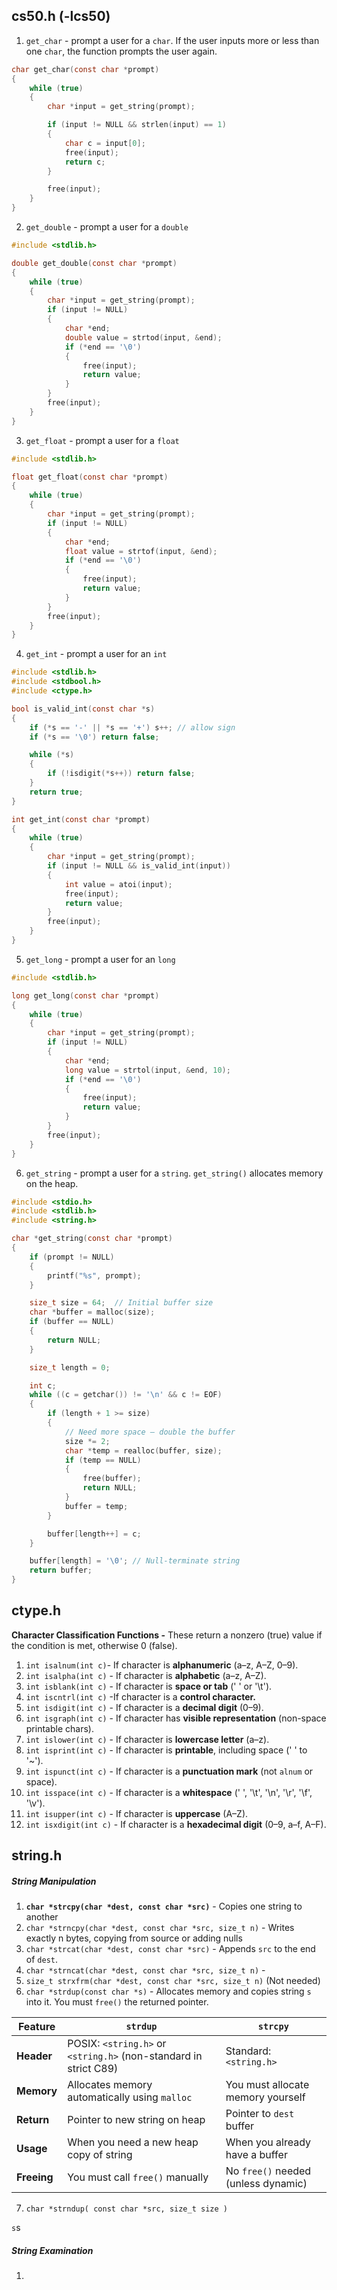 
## cs50.h (-lcs50)

1. `get_char` - prompt a user for a `char`. If the user inputs more or less than one `char`, the function prompts the user again.
```c
char get_char(const char *prompt)
{
    while (true)
    {
        char *input = get_string(prompt);

        if (input != NULL && strlen(input) == 1)
        {
            char c = input[0];
            free(input);
            return c;
        }

        free(input);
    }
}
```

2. `get_double` - prompt a user for a `double`
```c
#include <stdlib.h>

double get_double(const char *prompt)
{
    while (true)
    {
        char *input = get_string(prompt);
        if (input != NULL)
        {
            char *end;
            double value = strtod(input, &end);
            if (*end == '\0')
            {
                free(input);
                return value;
            }
        }
        free(input);
    }
}

```

3. `get_float` - prompt a user for a `float`
```c
#include <stdlib.h>

float get_float(const char *prompt)
{
    while (true)
    {
        char *input = get_string(prompt);
        if (input != NULL)
        {
            char *end;
            float value = strtof(input, &end);
            if (*end == '\0')
            {
                free(input);
                return value;
            }
        }
        free(input);
    }
}

```

4. `get_int` - prompt a user for an `int`
```c
#include <stdlib.h>
#include <stdbool.h>
#include <ctype.h>

bool is_valid_int(const char *s)
{
    if (*s == '-' || *s == '+') s++; // allow sign
    if (*s == '\0') return false;

    while (*s)
    {
        if (!isdigit(*s++)) return false;
    }
    return true;
}

int get_int(const char *prompt)
{
    while (true)
    {
        char *input = get_string(prompt);
        if (input != NULL && is_valid_int(input))
        {
            int value = atoi(input);
            free(input);
            return value;
        }
        free(input);
    }
}

```

5. `get_long` - prompt a user for an `long`
```c
#include <stdlib.h>

long get_long(const char *prompt)
{
    while (true)
    {
        char *input = get_string(prompt);
        if (input != NULL)
        {
            char *end;
            long value = strtol(input, &end, 10);
            if (*end == '\0')
            {
                free(input);
                return value;
            }
        }
        free(input);
    }
}
```

6. `get_string` - prompt a user for a `string`. `get_string()` allocates memory on the heap.
```c
#include <stdio.h>
#include <stdlib.h>
#include <string.h>

char *get_string(const char *prompt)
{
    if (prompt != NULL)
    {
        printf("%s", prompt);
    }

    size_t size = 64;  // Initial buffer size
    char *buffer = malloc(size);
    if (buffer == NULL)
    {
        return NULL;
    }

    size_t length = 0;

    int c;
    while ((c = getchar()) != '\n' && c != EOF)
    {
        if (length + 1 >= size)
        {
            // Need more space — double the buffer
            size *= 2;
            char *temp = realloc(buffer, size);
            if (temp == NULL)
            {
                free(buffer);
                return NULL;
            }
            buffer = temp;
        }

        buffer[length++] = c;
    }

    buffer[length] = '\0'; // Null-terminate string
    return buffer;
}

```


## ctype.h

**Character Classification Functions -** These return a nonzero (true) value if the condition is met, otherwise 0 (false).
1. `int isalnum(int c)`- If character is **alphanumeric** (a–z, A–Z, 0–9).
2. `int isalpha(int c)` - If character is **alphabetic** (a–z, A–Z).
3. `int isblank(int c)` - If character is **space or tab** (' ' or '\t').
4. `int iscntrl(int c)` -If character is a **control character.**
5. `int isdigit(int c)` - If character is a **decimal digit** (0–9).
6. `int isgraph(int c)` - If character has **visible representation** (non-space printable chars).
7. `int islower(int c)` - If character is **lowercase letter** (a–z).
8. `int isprint(int c)` - If character is **printable**, including space (' ' to '~').
9. `int ispunct(int c)` - If character is a **punctuation mark** (not `alnum` or space).
10. `int isspace(int c)` - If character is a **whitespace** (' ', '\t', '\n', '\r', '\f', '\v').
11. `int isupper(int c)` - If character is **uppercase** (A–Z).
12. `int isxdigit(int c)` - If character is a **hexadecimal digit** (0–9, a–f, A–F).

## string.h

##### String Manipulation

1. **`char *strcpy(char *dest, const char *src)`** - Copies one string to another
2. `char *strncpy(char *dest, const char *src, size_t n)` - Writes exactly n bytes, copying from source or adding nulls
3. `char *strcat(char *dest, const char *src)` - Appends `src` to the end of `dest`.
4. `char *strncat(char *dest, const char *src, size_t n)` - 
5. `size_t strxfrm(char *dest, const char *src, size_t n)` (Not needed)
6. `char *strdup(const char *s)` - Allocates memory and copies string `s` into it. You must `free()` the returned pointer. 

| Feature     | `strdup`                                                         | `strcpy`                            |
| ----------- | ---------------------------------------------------------------- | ----------------------------------- |
| **Header**  | POSIX: `<string.h>` or `<string.h>` (non-standard in strict C89) | Standard: `<string.h>`              |
| **Memory**  | Allocates memory automatically using `malloc`                    | You must allocate memory yourself   |
| **Return**  | Pointer to new string on heap                                    | Pointer to `dest` buffer            |
| **Usage**   | When you need a new heap copy of string                          | When you already have a buffer      |
| **Freeing** | You must call `free()` manually                                  | No `free()` needed (unless dynamic) |

7. `char *strndup( const char *src, size_t size )`
   
`s`s
##### String Examination

1. 
